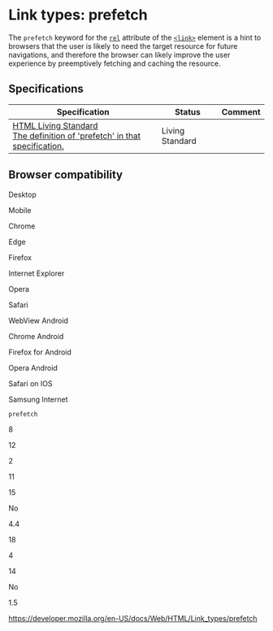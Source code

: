 Link types: prefetch
====================

The `prefetch` keyword for the [`rel`](../element/link#attr-rel) attribute of the [`<link>`](../element/link) element is a hint to browsers that the user is likely to need the target resource for future navigations, and therefore the browser can likely improve the user experience by preemptively fetching and caching the resource.

Specifications
--------------

<table><thead><tr class="header"><th>Specification</th><th>Status</th><th>Comment</th></tr></thead><tbody><tr class="odd"><td><a href="https://html.spec.whatwg.org/multipage/#link-type-prefetch">HTML Living Standard<br />
<span class="small">The definition of 'prefetch' in that specification.</span></a></td><td><span class="spec-living">Living Standard</span></td><td></td></tr></tbody></table>

Browser compatibility
---------------------

Desktop

Mobile

Chrome

Edge

Firefox

Internet Explorer

Opera

Safari

WebView Android

Chrome Android

Firefox for Android

Opera Android

Safari on IOS

Samsung Internet

`prefetch`

8

12

2

11

15

No

4.4

18

4

14

No

1.5

<a href="https://developer.mozilla.org/en-US/docs/Web/HTML/Link_types/prefetch" class="_attribution-link">https://developer.mozilla.org/en-US/docs/Web/HTML/Link_types/prefetch</a>
